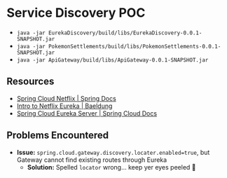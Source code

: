 # Service Discovery POC

- `java -jar EurekaDiscovery/build/libs/EurekaDiscovery-0.0.1-SNAPSHOT.jar`
- `java -jar PokemonSettlements/build/libs/PokemonSettlements-0.0.1-SNAPSHOT.jar`
- `java -jar ApiGateway/build/libs/ApiGateway-0.0.1-SNAPSHOT.jar`

## Resources
- [Spring Cloud Netflix | Spring Docs](https://spring.io/projects/spring-cloud-netflix)
- [Intro to Netflix Eureka | Baeldung](https://www.baeldung.com/spring-cloud-netflix-eureka)
- [Spring Cloud Eureka Server | Spring Cloud Docs](https://cloud.spring.io/spring-cloud-netflix/reference/html/#spring-cloud-eureka-server)

## Problems Encountered
- **Issue:** `spring.cloud.gateway.discovery.locater.enabled=true`, but Gateway cannot find existing routes through Eureka
    - **Solution:** Spelled `locator` wrong... keep yer eyes peeled 👀